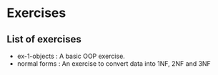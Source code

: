 # Exercises

## List of exercises

- ex-1-objects : A basic OOP exercise.
- normal forms : An exercise to convert data into 1NF, 2NF and 3NF
